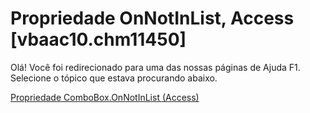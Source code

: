 
# Propriedade OnNotInList, Access [vbaac10.chm11450]

Olá! Você foi redirecionado para uma das nossas páginas de Ajuda F1. Selecione o tópico que estava procurando abaixo.

[Propriedade ComboBox.OnNotInList (Access)](http://msdn.microsoft.com/library/307e9f0c-6db7-b995-166b-060c697b9f6e%28Office.15%29.aspx)
